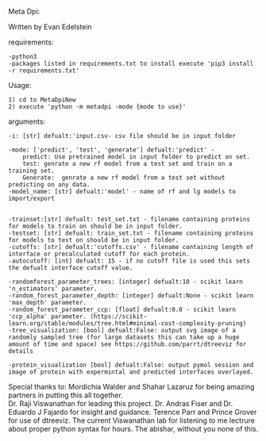 Meta Dpi: 

Written by  Evan Edelstein
 	
requirements:

	-python3
	-packages listed in requirements.txt to install execute 'pip3 install -r requirements.txt'
	
Usage: 

	1) cd to MetaDpiNew
	2) execute 'python -m metadpi -mode {mode to use}' 

arguments:

	-i: [str] defualt:'input.csv- csv file should be in input folder

	-mode: ['predict', 'test', 'generate'] defualt:'predict' - 
		predict: Use pretrained model in input folder to predict on set.
		test: genrate a new rf model from a test set and train on a training set.
		Generate:  genrate a new rf model from a test set without predicting on any data.
	-model_name: [str] defualt:'model' - name of rf and lg models to import/export 


	-trainset:[str] defualt: test_set.txt - filename containing proteins for models to train on should be in input folder.
	-testset: [str] defualt: train_set.txt - filename containing proteins for models to test on should be in input folder.
	-cutoffs: [str] defualt:'cutoffs.csv' - filename containing length of interface or precalculated cutoff for each protein. 
	-autocutoff: [int] defualt: 15 - if no cutoff file is used this sets the defualt interface cutoff value.	
	
	-randomforest_parameter_trees: [integer] defualt:10 - scikit learn 'n_estimators' parameter.
	-random_forest_parameter_depth: [integer] defualt:None - scikit learn 'max_depth' parameter.
	-random_forest_parameter_ccp: [float] defualt:0.0 - scikit learn 'ccp_alpha' parameter. (https://scikit-learn.org/stable/modules/tree.html#minimal-cost-complexity-pruning)
	-tree_visualization: [bool] defualt:False: output svg image of a randomly sampled tree (for large datasets this can take up a huge amount of time and space) see https://github.com/parrt/dtreeviz for details

	-protein_visualization [bool] defualt:False: output pymol session and image of protein with expermintal and predicted interfaces overlayed. 
	

Special thanks to:
	Mordichia Walder and Shahar Lazaruz for being amazing partners in putting this all together.	
	Dr. Raji Viswanathan for leading this project.
	Dr. Andras Fiser and Dr. Eduardo J Fajardo for insight and guidance. 
	Terence Parr and Prince Grover for use of dtreeviz.
	The current Viswanathan lab for listening to me lectrure about proper python syntax for hours.
	The abishar, without you none of this. 
	

